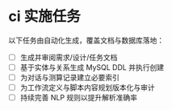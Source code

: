 # ci 实施任务

以下任务由自动化生成，覆盖文档与数据库落地：

- [ ] 生成并审阅需求/设计/任务文档
- [ ] 基于实体与关系生成 MySQL DDL 并执行创建
- [ ] 为对话与测算记录建立必要索引
- [ ] 为工作流定义与脚本内容规划版本化与审计
- [ ] 持续完善 NLP 规则以提升解析准确率

